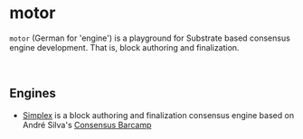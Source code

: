 # motor

`motor` (German for 'engine') is a playground for Substrate based consensus engine development. That is, block authoring and finalization.

<br>

## Engines

* [Simplex](./simplex) is a block authoring and finalization consensus engine based on André Silva's [Consensus Barcamp](https://github.com/andresilva/substrate-consensus-barcamp)



